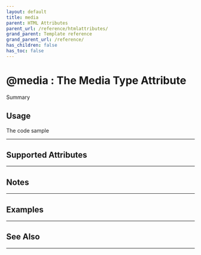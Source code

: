 ```yaml
---
layout: default
title: media
parent: HTML Attributes
parent_url: /reference/htmlattributes/
grand_parent: Template reference
grand_parent_url: /reference/
has_children: false
has_toc: false
---
```


# @media : The Media Type Attribute

Summary

## Usage

 The code sample

---

## Supported Attributes


---

## Notes


---

## Examples


---


## See Also


---

